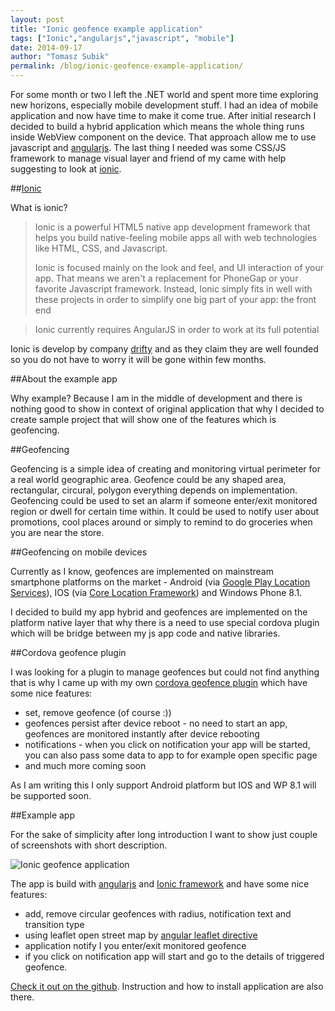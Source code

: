```yaml
--- 
layout: post
title: "Ionic geofence example application"
tags: ["Ionic","angularjs","javascript", "mobile"]
date: 2014-09-17
author: "Tomasz Subik"
permalink: /blog/ionic-geofence-example-application/
---
```


For some month or two I left the .NET world and spent more time exploring new horizons, especially mobile development stuff. I had an idea of mobile application and now have time to make it come true. After initial research I decided to build a hybrid application which means the whole thing runs inside WebView component on the device. That approach allow me to use javascript and [angularjs](https://angularjs.org/). The last thing I needed was some CSS/JS framework to manage visual layer and friend of my came with help suggesting to look at [ionic](http://ionicframework.com/). 

<!--more-->

##[Ionic](http://ionicframework.com/)

What is ionic? 

> Ionic is a powerful HTML5 native app development framework that helps you build native-feeling mobile apps all with web technologies like HTML, CSS, and Javascript.
> 
>Ionic is focused mainly on the look and feel, and UI interaction of your app. That means we aren't a replacement for PhoneGap or your favorite Javascript framework. Instead, Ionic simply fits in well with these projects in order to simplify one big part of your app: the front end

>Ionic currently requires AngularJS in order to work at its full potential

Ionic is develop by company [drifty](http://drifty.com/) and as they claim they are well founded so you do not have to worry it will be gone within few months.

##About the example app

Why example? Because I am in the middle of development and there is nothing good to show in context of original application that why I decided to create sample project that will show one of the features which is geofencing.

##Geofencing

Geofencing is a simple idea of creating and monitoring virtual perimeter for a real world geographic area. Geofence could be any shaped area, rectangular, circural, polygon everything depends on implementation. Geofencing could be used to set an alarm if someone enter/exit monitored region or dwell for certain time within. It could be used to notify user about promotions, cool places around or simply to remind to do groceries when you are near the store. 

##Geofencing on mobile devices

Currently as I know, geofences are implemented on mainstream smartphone platforms on the market - Android (via [Google Play Location Services](https://developer.android.com/google/play-services/location.html)), IOS (via [Core Location Framework](https://developer.apple.com/library/ios/documentation/CoreLocation/Reference/CoreLocation_Framework/_index.html)) and Windows Phone 8.1. 

I decided to build my app hybrid and geofences are implemented on the platform native layer that why there is a need to use special cordova plugin which will be bridge between my js app code and native libraries.

##Cordova geofence plugin

I was looking for a plugin to manage geofences but could not find anything that is why I came up with my own [cordova geofence plugin](https://github.com/tsubik/cordova-plugin-geofence) which have some nice features:

* set, remove geofence (of course :))
* geofences persist after device reboot - no need to start an app, geofences are monitored instantly after device rebooting
* notifications - when you click on notification your app will be started, you can also pass some data to app to for example open specific page
* and much more coming soon

As I am writing this I only support Android platform but IOS and WP 8.1 will be supported soon.

##Example app

For the sake of simplicity after long introduction I want to show just couple of screenshots with short description.

![Ionic geofence application](https://cloud.githubusercontent.com/assets/1286444/4302807/604c7c5e-3e5e-11e4-87df-99b22abffdc8.jpg)

The app is build with [angularjs](https://angularjs.org/) and [Ionic framework](http://ionicframework.com/) and have some nice features:

*  add, remove circular geofences with radius, notification text and transition type
*  using leaflet open street map by [angular leaflet directive](https://github.com/tombatossals/angular-leaflet-directive)
*  application notify I you enter/exit monitored geofence
*  if you click on notification app will start and go to the details of triggered geofence. 

[Check it out on the github](https://github.com/tsubik/ionic-geofence). Instruction and how to install application are also there.
